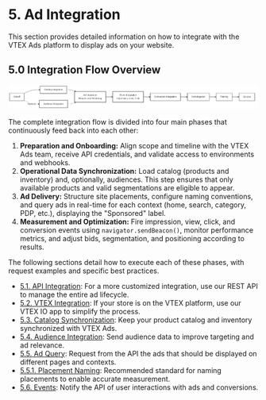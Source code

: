 # 5. Ad Integration

This section provides detailed information on how to integrate with the VTEX Ads platform to display ads on your website.

## 5.0 Integration Flow Overview

<img src="../../diagrams/images/en/integration-end-to-end.png" alt="Complete VTEX Ads integration flow" />

The complete integration flow is divided into four main phases that continuously feed back into each other:

1. **Preparation and Onboarding:** Align scope and timeline with the VTEX Ads team, receive API credentials, and validate access to environments and webhooks.
2. **Operational Data Synchronization:** Load catalog (products and inventory) and, optionally, audiences. This step ensures that only available products and valid segmentations are eligible to appear.
3. **Ad Delivery:** Structure site placements, configure naming conventions, and query ads in real-time for each context (home, search, category, PDP, etc.), displaying the "Sponsored" label.
4. **Measurement and Optimization:** Fire impression, view, click, and conversion events using `navigator.sendBeacon()`, monitor performance metrics, and adjust bids, segmentation, and positioning according to results.

The following sections detail how to execute each of these phases, with request examples and specific best practices.

- [5.1. API Integration](./5.1-api-integration.md): For a more customized integration, use our REST API to manage the entire ad lifecycle.
- [5.2. VTEX Integration](./5.2-vtex-integration.md): If your store is on the VTEX platform, use our VTEX IO app to simplify the process.
- [5.3. Catalog Synchronization](./5.3-catalog-synchronization.md): Keep your product catalog and inventory synchronized with VTEX Ads.
- [5.4. Audience Integration](./5.4-audience-integration.md): Send audience data to improve targeting and ad relevance.
- [5.5. Ad Query](./5.5-ad-query.md): Request from the API the ads that should be displayed on different pages and contexts.
- [5.5.1. Placement Naming](./5.5.1-placement-naming.md): Recommended standard for naming placements to enable accurate measurement.
- [5.6. Events](./5.6-events.md): Notify the API of user interactions with ads and conversions.
